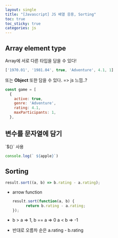 ```yaml
---
layout: single
title: "[Javascript] JS 배열 응용, Sorting"
toc: true
toc_sticky: true
categories: js
---
```


## Array element type
Array에 서로 다른 타입을 담을 수 있다!
```jsx
['1970.01', '1981.04', true, 'Adventure', 4.1, 1]
```
또는 **Object** 또한 담을 수 있다. => js 느낌..?
```jsx
const game = [
  {
    active: true,
    genre: 'Adventure',
    rating: 4.1,
    maxParticipants: 1,
  },
```

## 변수를 문자열에 담기
\`${}\`  사용 
```jsx
console.log(` ${apple}`)
```

## Sorting
```jsx
result.sort((a, b) => b.rating - a.rating);
```

- arrow function
    
    ```jsx
    result.sort(function(a, b) {
    	  return b.rating - a.rating;
    });
    ```
    
- b > a => 1, b == a => 0 a < b => -1
- 반대로 오름차 순은 a.rating - b.rating

